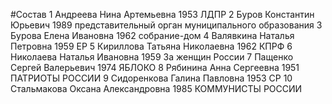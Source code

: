 #Состав
1 Андреева Нина Артемьевна 1953 ЛДПР
2 Буров Константин Юрьевич 1989 представительный орган муниципального образования
3 Бурова Елена Ивановна 1962 собрание-дом
4 Валявкина Наталья Петровна 1959 ЕР
5 Кириллова Татьяна Николаевна 1962 КПРФ
6 Николаева Наталья Ивановна 1959 За женщин России
7 Пащенко Сергей Валерьевич 1974 ЯБЛОКО
8 Рябинина Анна Сергеевна 1951 ПАТРИОТЫ РОССИИ
9 Сидоренкова Галина Павловна 1953 СР
10 Стальмакова Оксана Александровна 1985 КОММУНИСТЫ РОССИИ
